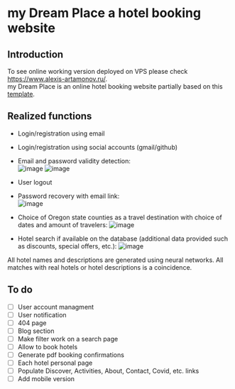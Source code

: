 # my Dream Place a hotel booking website
## Introduction

To see online working version deployed on VPS please check https://www.alexis-artamonov.ru/.  
my Dream Place is an online hotel booking website partially based on this <a href="https://www.figma.com/community/file/1219890698200192960/Traveler-And-Booking-UI-Kits">template</a>. 

## Realized functions

* Login/registration using email
* Login/registration using social accounts (gmail/github)
* Email and password validity detection:  
![image](https://github.com/Viva-Fidel/hotel-booking/assets/98227548/082115c6-babd-4eab-a361-b4fc3ee50cdc)
![image](https://github.com/Viva-Fidel/hotel-booking/assets/98227548/fb7b5e85-ce7d-43eb-9828-844e84148fa4)
* User logout
* Password recovery with email link:  
![image](https://github.com/Viva-Fidel/hotel-booking/assets/98227548/6b76e293-72bb-4e93-8c21-513377ee6ba4)

* Choice of Oregon state counties as a travel destination with choice of dates and amount of travelers:
![image](https://github.com/Viva-Fidel/hotel-booking/assets/98227548/57c42815-6f74-40e4-8781-e53f8dd03b81)
* Hotel search if available on the database (additional data provided such as discounts, special offers, etc.):
![image](https://github.com/Viva-Fidel/hotel-booking/assets/98227548/6055a996-1799-4224-9f40-d53519874450)

All hotel names and descriptions are generated using neural networks. All matches with real hotels or hotel descriptions is a coincidence.

## To do
- [ ] User account managment
- [ ] User notification
- [ ] 404 page
- [ ] Blog section
- [ ] Make filter work on a search page
- [ ] Allow to book hotels
- [ ] Generate pdf booking confirmations
- [ ] Each hotel personal page
- [ ] Populate Discover, Activities, About, Contact, Covid, etc. links
- [ ] Add mobile version
